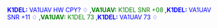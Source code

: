 <span style="color:blue">**K1DEL:** VA1UAV HW CPY? ♢ </span>,<span style="color:green">**VA1UAV:** K1DEL SNR +08 </span>,<span style="color:blue">**K1DEL:** VA1UAV SNR +11 ♢ </span>,<span style="color:green">**VA1UAV:** K1DEL 73 </span>,<span style="color:blue">**K1DEL:** VA1UAV 73 ♢ </span>
